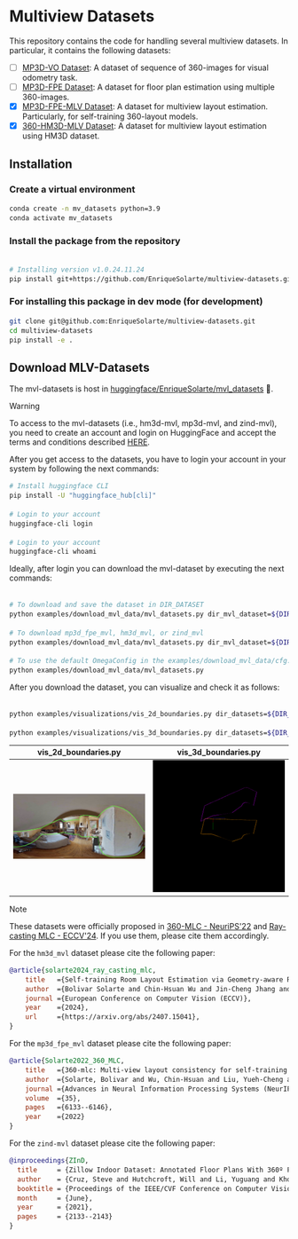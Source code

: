 # Multiview Datasets

This repository contains the code for handling several multiview datasets. 
In particular, it contains the following datasets:

- [ ] [MP3D-VO Dataset](https://github.com/EnriqueSolarte/robust_360_8PA): A dataset of sequence of 360-images for visual odometry task.
- [ ] [MP3D-FPE Dataset](https://github.com/EnriqueSolarte/direct_360_FPE): A dataset for floor plan estimation using multiple 360-images.
- [x] [MP3D-FPE-MLV Dataset](https://github.com/EnriqueSolarte/360-mlc): A dataset for multiview layout estimation. Particularly, for self-training 360-layout models.
- [x] [360-HM3D-MLV Dataset](https://github.com/EnriqueSolarte/360-mlc): A dataset for multiview layout estimation using HM3D dataset.

## Installation

### Create a virtual environment
```sh 
conda create -n mv_datasets python=3.9
conda activate mv_datasets
```

### Install the package from the repository
```sh

# Installing version v1.0.24.11.24
pip install git+https://github.com/EnriqueSolarte/multiview-datasets.git@v1.0.24.11.24
```

### For installing this package in dev mode (for development)
```sh 
git clone git@github.com:EnriqueSolarte/multiview-datasets.git
cd multiview-datasets
pip install -e .
```

## Download MLV-Datasets
The mvl-datasets is host in [huggingface/EnriqueSolarte/mvl_datasets](https://huggingface.co/datasets/EnriqueSolarte/mvl_datasets) 🤗. 

> [!WARNING]  
> To access to the mvl-datasets (i.e., hm3d-mvl, mp3d-mvl, and zind-mvl), you need to create an account and login on HuggingFace and accept the terms and conditions described [HERE](https://huggingface.co/datasets/EnriqueSolarte/mvl_datasets). 

After you get access to the datasets, you have to login your account in your system by following the next commands:

```bash
# Install huggingface CLI 
pip install -U "huggingface_hub[cli]"

# Login to your account
huggingface-cli login

# Login to your account
huggingface-cli whoami
```

Ideally, after login you can download the mvl-dataset by executing the next commands: 
```bash

# To download and save the dataset in DIR_DATASET
python examples/download_mvl_data/mvl_datasets.py dir_mvl_dataset=${DIR_DATASET}

# To download mp3d_fpe_mvl, hm3d_mvl, or zind_mvl 
python examples/download_mvl_data/mvl_datasets.py dir_mvl_dataset=${DIR_DATASET} dataset=${DATASET_NAME}

# To use the default OmegaConfig in the examples/download_mvl_data/cfg.yaml 
python examples/download_mvl_data/mvl_datasets.py
```

After you download the dataset, you can visualize and check it as follows: 
```bash

python examples/visualizations/vis_2d_boundaries.py dir_datasets=${DIR_DATASET}

python examples/visualizations/vis_3d_boundaries.py dir_datasets=${DIR_DATASET}

```
vis_2d_boundaries.py             |  vis_3d_boundaries.py
:-------------------------:|:-------------------------:
![](assets/vis_2d_boundaries.png)  |  ![](assets/vis_3d_boundaries.png)

> [!NOTE]
> These datasets were officially proposed in [360-MLC - NeuriPS'22](https://github.com/EnriqueSolarte/360-mlc) and [Ray-casting MLC - ECCV'24](https://github.com/EnriqueSolarte/ray_casting_mlc?tab=readme-ov-file). If you use them, please cite them accordingly. 


For the `hm3d_mvl` dataset please cite the following paper:

```bibtex
@article{solarte2024_ray_casting_mlc,
    title   ={Self-training Room Layout Estimation via Geometry-aware Ray-casting}, 
    author  ={Bolivar Solarte and Chin-Hsuan Wu and Jin-Cheng Jhang and Jonathan Lee and Yi-Hsuan Tsai and Min Sun},
    journal ={European Conference on Computer Vision (ECCV)},
    year    ={2024},
    url     ={https://arxiv.org/abs/2407.15041}, 
}
```

For the `mp3d_fpe_mvl` dataset please cite the following paper:
```bibtex
@article{Solarte2022_360_MLC,
    title   ={360-mlc: Multi-view layout consistency for self-training and hyper-parameter tuning},
    author  ={Solarte, Bolivar and Wu, Chin-Hsuan and Liu, Yueh-Cheng and Tsai, Yi-Hsuan and Sun, Min},
    journal ={Advances in Neural Information Processing Systems (NeurIPS)},
    volume  ={35},
    pages   ={6133--6146},
    year    ={2022}
}
```

For the `zind-mvl` dataset please cite the following paper:
```bibtex
@inproceedings{ZInD,
  title     = {Zillow Indoor Dataset: Annotated Floor Plans With 360º Panoramas and 3D Room Layouts},
  author    = {Cruz, Steve and Hutchcroft, Will and Li, Yuguang and Khosravan, Naji and Boyadzhiev, Ivaylo and Kang, Sing Bing},
  booktitle = {Proceedings of the IEEE/CVF Conference on Computer Vision and Pattern Recognition (CVPR)},
  month     = {June},
  year      = {2021},
  pages     = {2133--2143}
}
```


